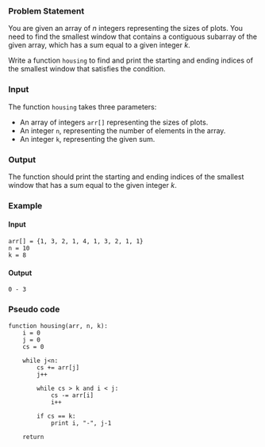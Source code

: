 ### Problem Statement

You are given an array of *n* integers representing the sizes of plots. You need to find the smallest window that contains a contiguous subarray of the given array, which has a sum equal to a given integer *k*. 

Write a function `housing` to find and print the starting and ending indices of the smallest window that satisfies the condition.

### Input

The function `housing` takes three parameters:
* An array of integers `arr[]` representing the sizes of plots.
* An integer `n`, representing the number of elements in the array.
* An integer `k`, representing the given sum.

### Output

The function should print the starting and ending indices of the smallest window that has a sum equal to the given integer *k*.

### Example

#### Input
```plaintext
arr[] = {1, 3, 2, 1, 4, 1, 3, 2, 1, 1}
n = 10
k = 8
```

#### Output
```plaintext
0 - 3
```

### Pseudo code
```plaintext
function housing(arr, n, k):
    i = 0
    j = 0
    cs = 0
    
    while j<n:
        cs += arr[j]
        j++
        
        while cs > k and i < j:
            cs -= arr[i]
            i++
        
        if cs == k:
            print i, "-", j-1
    
    return
```